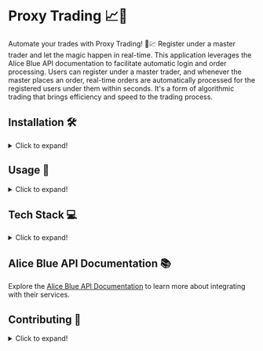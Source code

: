 # Proxy Trading 📈💼

Automate your trades with Proxy Trading! 🤖💹 Register under a master trader and let the magic happen in real-time. This application leverages the Alice Blue API documentation to facilitate automatic login and order processing. Users can register under a master trader, and whenever the master places an order, real-time orders are automatically processed for the registered users under them within seconds. It's a form of algorithmic trading that brings efficiency and speed to the trading process.

## Installation 🛠️

<details>
  <summary>Click to expand!</summary>

  1. Clone the repository:
     ```bash
     git clone https://github.com/your_username/proxy-trading.git
     ```
  2. Navigate to the project directory:
     ```bash
     cd proxy-trading
     ```
  3. Install dependencies:
     ```bash
     npm install
     ```
  4. Start the application:
     ```bash
     npm start
     ```

</details>

## Usage 🚀

<details>
  <summary>Click to expand!</summary>

  Follow these steps to use Proxy Trading:

  1. Register as a user under a master trader.
  2. Wait for the master trader to place an order.
  3. Watch as your trades are automatically processed in real-time!

</details>

## Tech Stack 💻

<details>
  <summary>Click to expand!</summary>

  - Frontend:
    - HTML
    - CSS
    - TypeScript
    - Angular
  - Backend:
    - Spring Boot
    - Java
    - Spring Data JPA
    - Spring Scheduler
    - Rest Client
  - Database:
    - MySQL

</details>

## Alice Blue API Documentation 📚

Explore the [Alice Blue API Documentation](https://v2api.aliceblueonline.com/) to learn more about integrating with their services.

## Contributing 🤝

<details>
  <summary>Click to expand!</summary>

  We welcome contributions! Follow these steps to contribute:

  1. Fork the repository.
  2. Create a new branch (`git checkout -b feature`)
  3. Make your changes
  4. Commit your changes (`git commit -am 'Add new feature'`)
  5. Push to the branch (`git push origin feature`)
  6. Create a new Pull Request

</details>
